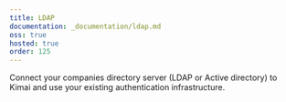 ```yaml
---
title: LDAP
documentation: _documentation/ldap.md
oss: true
hosted: true
order: 125
---
```


Connect your companies directory server (LDAP or Active directory) to Kimai and use your 
existing authentication infrastructure.
